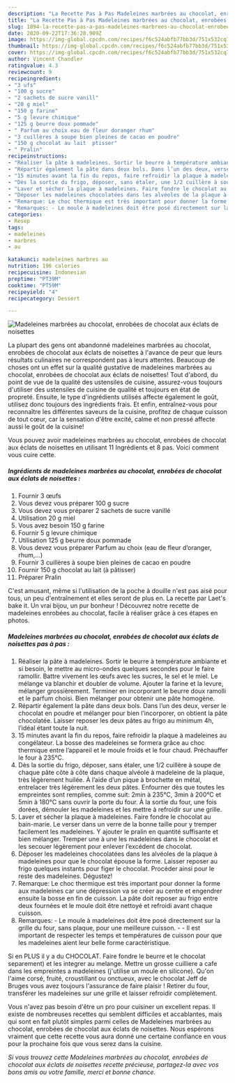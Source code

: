```yaml
---
description: "La Recette Pas à Pas Madeleines marbrées au chocolat, enrobées de chocolat aux éclats de noisettes"
title: "La Recette Pas à Pas Madeleines marbrées au chocolat, enrobées de chocolat aux éclats de noisettes"
slug: 1894-la-recette-pas-a-pas-madeleines-marbrees-au-chocolat-enrobees-de-chocolat-aux-eclats-de-noisettes
date: 2020-09-22T17:36:28.909Z
image: https://img-global.cpcdn.com/recipes/f6c524abfb77bb3d/751x532cq70/madeleines-marbrees-au-chocolat-enrobees-de-chocolat-aux-eclats-de-noisettes-photo-principale-de-la-recette.jpg
thumbnail: https://img-global.cpcdn.com/recipes/f6c524abfb77bb3d/751x532cq70/madeleines-marbrees-au-chocolat-enrobees-de-chocolat-aux-eclats-de-noisettes-photo-principale-de-la-recette.jpg
cover: https://img-global.cpcdn.com/recipes/f6c524abfb77bb3d/751x532cq70/madeleines-marbrees-au-chocolat-enrobees-de-chocolat-aux-eclats-de-noisettes-photo-principale-de-la-recette.jpg
author: Vincent Chandler
ratingvalue: 4.3
reviewcount: 9
recipeingredient:
- "3 ufs"
- "100 g sucre"
- "2 sachets de sucre vanill"
- "20 g miel"
- "150 g farine"
- "5 g levure chimique"
- "125 g beurre doux pommade"
- " Parfum au choix eau de fleur doranger rhum"
- "3 cuillères à soupe bien pleines de cacao en poudre"
- "150 g chocolat au lait  ptisser"
- " Pralin"
recipeinstructions:
- "Réaliser la pâte à madeleines. Sortir le beurre à température ambiante et si besoin, le mettre au micro-ondes quelques secondes pour le faire ramollir. Battre vivement les œufs avec les sucres, le sel et le miel. Le mélange va blanchir et doubler de volume. Ajouter la farine et la levure, mélanger grossièrement. Terminer en incorporant le beurre doux ramolli et le parfum choisi. Bien mélanger pour obtenir une pâte homogène."
- "Répartir également la pâte dans deux bols. Dans l’un des deux, verser le chocolat en poudre et mélanger pour bien l’incorporer, on obtient la pâte chocolatée. Laisser reposer les deux pâtes au frigo au minimum 4h, l’idéal étant toute la nuit."
- "15 minutes avant la fin du repos, faire refroidir la plaque à madeleines au congélateur. La bosse des madeleines se formera grâce au choc thermique entre l’appareil et le moule froids et le four chaud. Préchauffer le four à 235°C."
- "Dès la sortie du frigo, déposer, sans étaler, une 1/2 cuillère à soupe de chaque pâte côte à côte dans chaque alvéole à madeleine de la plaque, très légèrement huilée. À l’aide d’un pique à brochette en métal, entrelacer très légèrement les deux pâtes. Enfourner dès que toutes les empreintes sont remplies, comme suit: 2min à 235°C, 3min à 200°C et 5min à 180°C sans ouvrir la porte du four. À la sortie du four, une fois dorées, démouler les madeleines et les mettre à refroidir sur une grille."
- "Laver et sécher la plaque à madeleines. Faire fondre le chocolat au bain-marie. Le verser dans un verre de la bonne taille pour y tremper facilement les madeleines. Y ajouter le pralin en quantité suffisante et bien mélanger. Tremper une à une les madeleines dans le chocolat et les secouer légèrement pour enlever l’excédent de chocolat."
- "Déposer les madeleines chocolatées dans les alvéoles de la plaque à madeleines pour que le chocolat épouse la forme. Laisser reposer au frigo quelques instants pour figer le chocolat. Procéder ainsi pour le reste des madeleines. Dégustez!"
- "Remarque: Le choc thermique est très important pour donner la forme aux madeleines car une dépression va se créer au centre et engendrer ensuite la bosse en fin de cuisson. La pâte doit reposer au frigo entre deux fournées et le moule doit être nettoyé et refroidi avant chaque cuisson."
- "Remarques: - Le moule à madeleines doit être posé directement sur la grille du four, sans plaque, pour une meilleure cuisson. - Il est important de respecter les temps et températures de cuisson pour que les madeleines aient leur belle forme caractéristique."
categories:
- Resep
tags:
- madeleines
- marbres
- au

katakunci: madeleines marbres au 
nutrition: 196 calories
recipecuisine: Indonesian
preptime: "PT39M"
cooktime: "PT59M"
recipeyield: "4"
recipecategory: Dessert

---
```



![Madeleines marbrées au chocolat, enrobées de chocolat aux éclats de noisettes](https://img-global.cpcdn.com/recipes/f6c524abfb77bb3d/751x532cq70/madeleines-marbrees-au-chocolat-enrobees-de-chocolat-aux-eclats-de-noisettes-photo-principale-de-la-recette.jpg)

La plupart des gens ont abandonné madeleines marbrées au chocolat, enrobées de chocolat aux éclats de noisettes à l'avance de peur que leurs résultats culinaires ne correspondent pas à leurs attentes. Beaucoup de choses ont un effet sur la qualité gustative de madeleines marbrées au chocolat, enrobées de chocolat aux éclats de noisettes! Tout d'abord, du point de vue de la qualité des ustensiles de cuisine, assurez-vous toujours d'utiliser des ustensiles de cuisine de qualité et toujours en état de propreté. Ensuite, le type d'ingrédients utilisés affecte également le goût, utilisez donc toujours des ingrédients frais. Et enfin, entraînez-vous pour reconnaître les différentes saveurs de la cuisine, profitez de chaque cuisson de tout cœur, car la sensation d'être excité, calme et non pressé affecte aussi le goût de la cuisine!

<!--inarticleads1-->

Vous pouvez avoir madeleines marbrées au chocolat, enrobées de chocolat aux éclats de noisettes en utilisant 11 Ingrédients et 8 pas. Voici comment vous cuire cette.

##### Ingrédients de madeleines marbrées au chocolat, enrobées de chocolat aux éclats de noisettes :

1. Fournir 3 œufs
1. Vous devez vous préparer 100 g sucre
1. Vous devez vous préparer 2 sachets de sucre vanillé
1. Utilisation 20 g miel
1. Vous avez besoin 150 g farine
1. Fournir 5 g levure chimique
1. Utilisation 125 g beurre doux pommade
1. Vous devez vous préparer  Parfum au choix (eau de fleur d’oranger, rhum,...)
1. Fournir 3 cuillères à soupe bien pleines de cacao en poudre
1. Fournir 150 g chocolat au lait (à pâtisser)
1. Préparer  Pralin


C&#39;est amusant, même si l&#39;utilisation de la poche à douille n&#39;est pas aisé pour tous, un peu d&#39;entraînement et elles seront de plus en. La recette par Laet&#39;s bake it. Un vrai bijou, un pur bonheur ! Découvrez notre recette de madeleines enrobées au chocolat, facile à réaliser grâce à ces étapes en photos. 

<!--inarticleads2-->

##### Madeleines marbrées au chocolat, enrobées de chocolat aux éclats de noisettes pas à pas :

1. Réaliser la pâte à madeleines. Sortir le beurre à température ambiante et si besoin, le mettre au micro-ondes quelques secondes pour le faire ramollir. Battre vivement les œufs avec les sucres, le sel et le miel. Le mélange va blanchir et doubler de volume. Ajouter la farine et la levure, mélanger grossièrement. Terminer en incorporant le beurre doux ramolli et le parfum choisi. Bien mélanger pour obtenir une pâte homogène.
1. Répartir également la pâte dans deux bols. Dans l’un des deux, verser le chocolat en poudre et mélanger pour bien l’incorporer, on obtient la pâte chocolatée. Laisser reposer les deux pâtes au frigo au minimum 4h, l’idéal étant toute la nuit.
1. 15 minutes avant la fin du repos, faire refroidir la plaque à madeleines au congélateur. La bosse des madeleines se formera grâce au choc thermique entre l’appareil et le moule froids et le four chaud. Préchauffer le four à 235°C.
1. Dès la sortie du frigo, déposer, sans étaler, une 1/2 cuillère à soupe de chaque pâte côte à côte dans chaque alvéole à madeleine de la plaque, très légèrement huilée. À l’aide d’un pique à brochette en métal, entrelacer très légèrement les deux pâtes. Enfourner dès que toutes les empreintes sont remplies, comme suit: 2min à 235°C, 3min à 200°C et 5min à 180°C sans ouvrir la porte du four. À la sortie du four, une fois dorées, démouler les madeleines et les mettre à refroidir sur une grille.
1. Laver et sécher la plaque à madeleines. Faire fondre le chocolat au bain-marie. Le verser dans un verre de la bonne taille pour y tremper facilement les madeleines. Y ajouter le pralin en quantité suffisante et bien mélanger. Tremper une à une les madeleines dans le chocolat et les secouer légèrement pour enlever l’excédent de chocolat.
1. Déposer les madeleines chocolatées dans les alvéoles de la plaque à madeleines pour que le chocolat épouse la forme. Laisser reposer au frigo quelques instants pour figer le chocolat. Procéder ainsi pour le reste des madeleines. Dégustez!
1. Remarque: Le choc thermique est très important pour donner la forme aux madeleines car une dépression va se créer au centre et engendrer ensuite la bosse en fin de cuisson. La pâte doit reposer au frigo entre deux fournées et le moule doit être nettoyé et refroidi avant chaque cuisson.
1. Remarques: - Le moule à madeleines doit être posé directement sur la grille du four, sans plaque, pour une meilleure cuisson. - - Il est important de respecter les temps et températures de cuisson pour que les madeleines aient leur belle forme caractéristique.


Si en PLUS il y a du CHOCOLAT. Faire fondre le beurre et le chocolat separement) et les integrer au melange. Mettre un grosse cuilliere a cafe dans les empreintes a madeleines (j&#39;utilise un moule en silicone). Qu&#39;on l&#39;aime corsé, fruité, croustillant ou onctueux, avec le chocolat Jeff de Bruges vous avez toujours l&#39;assurance de faire plaisir ! Retirer du four, transférer les madeleines sur une grille et laisser refroidir complètement. 

<!--inarticleads1-->

<p>
Vous n'avez pas besoin d'être un pro pour cuisiner un excellent repas. Il existe de nombreuses recettes qui semblent difficiles et accablantes, mais qui sont en fait plutôt simples parmi celles de Madeleines marbrées au chocolat, enrobées de chocolat aux éclats de noisettes. Nous espérons vraiment que cette recette vous aura donné une certaine confiance en vous pour la prochaine fois que vous serez dans la cuisine.
</p>

<p>
<i>Si vous trouvez cette Madeleines marbrées au chocolat, enrobées de chocolat aux éclats de noisettes recette précieuse, partagez-la avec vos bons amis ou votre famille, merci et bonne chance.</i>
</p>
